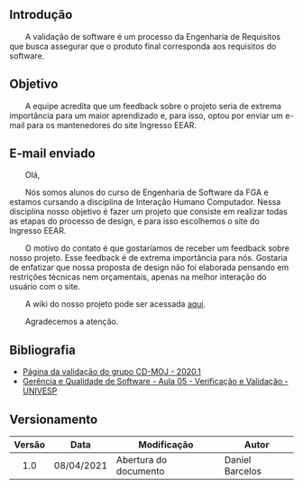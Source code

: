 ## Introdução
&emsp;&emsp;A validação de software é um processo da Engenharia de Requisitos que busca assegurar que o produto final corresponda aos requisitos do software.

## Objetivo
&emsp;&emsp;A equipe acredita que um feedback sobre o projeto seria de extrema importância para um maior aprendizado e, para isso, optou por enviar um e-mail para os mantenedores do site Ingresso EEAR.

## E-mail enviado
&emsp;&emsp;Olá, 

&emsp;&emsp;Nós somos alunos do curso de Engenharia de Software da FGA e estamos cursando a disciplina de Interação Humano Computador. Nessa disciplina nosso objetivo é fazer um projeto que consiste em realizar todas as etapas do processo de design, e para isso escolhemos o site do Ingresso EEAR.

&emsp;&emsp;O motivo do contato é que gostaríamos de receber um feedback sobre nosso projeto. Esse feedback é de extrema importância para nós. Gostaria de enfatizar que nossa proposta de design não foi elaborada pensando em restrições técnicas nem orçamentais, apenas na melhor interação do usuário com o site.

&emsp;&emsp;A wiki do nosso projeto pode ser acessada [aqui](https://interacao-humano-computador.github.io/2020.2-Ingresso.eear/).

&emsp;&emsp;Agradecemos a atenção.



## Bibliografia
- [Página da validação do grupo CD-MOJ - 2020.1](https://interacao-humano-computador.github.io/2020.1-CD-MOJ/analise/validacao_informal/)
- [Gerência e Qualidade de Software - Aula 05 - Verificação e Validação - UNIVESP](https://www.youtube.com/watch?v=1Y-1zz6rZxo&t=205s)

## Versionamento

|Versão|Data|Modificação|Autor|
|:-:|--|--|--|
|1.0|08/04/2021|Abertura do documento| Daniel Barcelos |